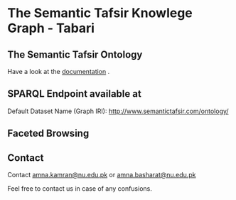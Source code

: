 # The Semantic Tafsir Knowlege Graph - Tabari

<!-- The knowledge graph and ontology are hosted on [figshare](https://doi.org/10.6084/m9.figshare.7964558.v4).


Web server available [here](http:Semantichadith.com).  -->

## The Semantic Tafsir Ontology
Have a look at the [documentation](https://a-kamran.github.io/SemanticTafsir/) .

## SPARQL Endpoint available at

<!-- GraphDB
http://115.186.60.94:7200/.
Choose Repository -> SemHadith
For Sparql:
http://115.186.60.94:7200/sparql


OpenLink Virtuoso
http://semantichadith.com:8890/sparql/ (Faceted Browsing is also enabled) -->

Default Dataset Name (Graph IRI): http://www.semantictafsir.com/ontology/

## Faceted Browsing
<!-- 
Faceted Search at: http://semantichadith.com:8890/fct/

For faceted Query Results: 
Select the option (HTML (Faceted Browsing Links)) from the drop-down menu for Results Format, before executing the query.
<img width="1037" alt="image" src="https://user-images.githubusercontent.com/97387765/228161504-a669824e-260d-4b75-a335-c9d3f308e774.png">

 -->


## Contact
Contact amna.kamran@nu.edu.pk or amna.basharat@nu.edu.pk

Feel free to contact us in case of any confusions.
